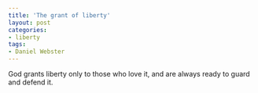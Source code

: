 ```yaml
---
title: 'The grant of liberty'
layout: post
categories:
- liberty
tags:
- Daniel Webster
---
```


God grants liberty only to those who love it, and are always ready to guard and defend it.